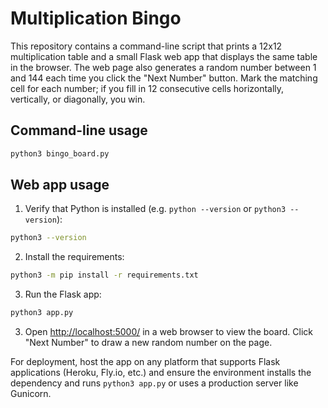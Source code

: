# Multiplication Bingo

This repository contains a command-line script that prints a 12x12 multiplication table and a small Flask web app that displays the same table in the browser. The web page also generates a random number between 1 and 144 each time you click the "Next Number" button. Mark the matching cell for each number; if you fill in 12 consecutive cells horizontally, vertically, or diagonally, you win.

## Command-line usage

```bash
python3 bingo_board.py
```

## Web app usage

1. Verify that Python is installed (e.g. `python --version` or `python3 --version`):

```bash
python3 --version
```

2. Install the requirements:

```bash
python3 -m pip install -r requirements.txt
```

3. Run the Flask app:

```bash
python3 app.py
```

3. Open <http://localhost:5000/> in a web browser to view the board. Click "Next Number" to draw a new random number on the page.

For deployment, host the app on any platform that supports Flask applications (Heroku, Fly.io, etc.) and ensure the environment installs the dependency and runs `python3 app.py` or uses a production server like Gunicorn.
